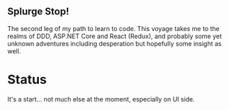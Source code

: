 ## Splurge Stop!

The second leg of my path to learn to code. 
This voyage takes me to the realms of DDD, ASP.NET Core and React (Redux),
and probably some yet unknown adventures including desperation 
but hopefully some insight as well.

# Status

It's a start... not much else at the moment, especially on UI side.
